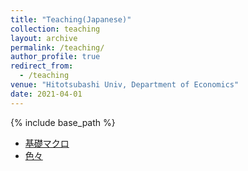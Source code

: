 ```yaml
---
title: "Teaching(Japanese)"
collection: teaching
layout: archive
permalink: /teaching/
author_profile: true
redirect_from:
  - /teaching
venue: "Hitotsubashi Univ, Department of Economics"
date: 2021-04-01
---
```






{% include base_path %}

* [基礎マクロ](https://masashihino.github.io/intro_macro/)
* [色々](https://masashihino.github.io/how_to/)

